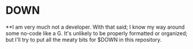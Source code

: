 # DOWN

**I am very much not a developer. With that said; I know my way around some no-code like a G. It's unlikely to be properly formatted or organized; but I'll try to put all the meaty bits for $DOWN in this repository.
